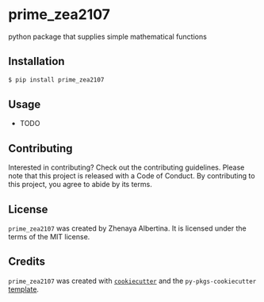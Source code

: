 # prime_zea2107

python package that supplies simple mathematical functions

## Installation

```bash
$ pip install prime_zea2107
```

## Usage

- TODO

## Contributing

Interested in contributing? Check out the contributing guidelines. Please note that this project is released with a Code of Conduct. By contributing to this project, you agree to abide by its terms.

## License

`prime_zea2107` was created by Zhenaya Albertina. It is licensed under the terms of the MIT license.

## Credits

`prime_zea2107` was created with [`cookiecutter`](https://cookiecutter.readthedocs.io/en/latest/) and the `py-pkgs-cookiecutter` [template](https://github.com/py-pkgs/py-pkgs-cookiecutter).
